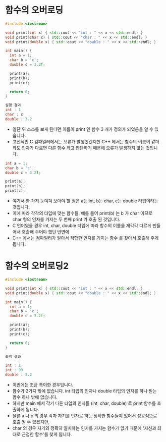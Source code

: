 # 함수의 오버로딩
```C++
#include <iostream>

void print(int x) { std::cout << "int : " << x << std::endl; }
void print(char x) { std::cout << "char : " << x << std::endl; }
void print(double x) { std::cout << "double : " << x << std::endl; }

int main() {
  int a = 1;
  char b = 'c';
  double c = 3.2f;

  print(a);
  print(b);
  print(c);

  return 0;
}

실행 결과
int : 1
char : c
double : 3.2
```
  * 일단 위 소스를 보게 된다면 이름이 print 인 함수 3 개가 정의가 되었음을 알 수 있습니다.
  * 고전적인 C 컴파일러에서는 오류가 발생했겠지만 C++ 에서는 함수의 이름이 같더라도 인자가 다르면 다른 함수 라고 판단하기 때문에 오류가 발생하지 않는 것입니다.

```C++
int a = 1;
char b = 'c';
double c = 3.2f;

print(a);
print(b);
print(c);
```
  * 여기서 한 가지 눈여겨 보아야 할 점은 a는 int, b는 char, c는 double 타입이라는 것입니다.
  * 이에 따라 각각의 타입에 맞는 함수들, 예를 들어 print(b) 는 b 가 char 이므로 char 형의 인자를 가지는 두 번째 print 가 호출 된 것입니다.
  * C 언어였을 경우 int, char, double 타입에 따라 함수의 이름을 제각각 다르게 만들어서 호출해 주어야 했던 반면에
  * C++ 에서는 컴파일러가 알아서 적합한 인자를 가지는 함수 를 찾아서 호출해 주게 됩니다.


# 함수의 오버로딩2

```C++
#include <iostream>

void print(int x) { std::cout << "int : " << x << std::endl; }
void print(double x) { std::cout << "double : " << x << std::endl; }

int main() {
  int a = 1;
  char b = 'c';
  double c = 3.2f;

  print(a);
  print(b);
  print(c);

  return 0;
}

출력 결과

int : 1
int : 99
double : 3.2
```

  * 이번에는 조금 특이한 경우입니다.
  * 함수가 2가지 밖에 없습니다. int 타입의 인자나 double 타입의 인자를 하나 받는 함수 하나 밖에 없습니다. 
  * 하지만 main 에서 각기 다른 타입의 인자들 (int, char, double) 로 print 함수를 호출하게 됩니다.
  * 물론 a 나 c 의 경우 각자 자기를 인자로 하는 정확한 함수들이 있어서 성공적으로 호출 될 수 있겠지만,
  * char 의 경우 자기와 정확히 일치하는 인자를 가지는 함수가 없기 때문에 '자신과 최대로 근접한 함수'를 찾게 됩니다.
